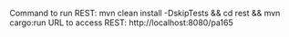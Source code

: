 Command to run REST: mvn clean install -DskipTests && cd rest && mvn cargo:run
URL to access  REST: http://localhost:8080/pa165

